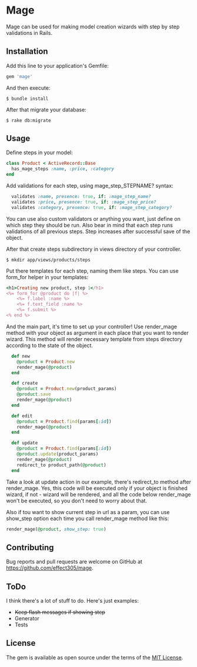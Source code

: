 # Mage

Mage can be used for making model creation wizards with step by step validations in Rails.

## Installation

Add this line to your application's Gemfile:

```ruby
gem 'mage'
```

And then execute:

    $ bundle install

After that migrate your database:

    $ rake db:migrate

## Usage

Define steps in your model:

```ruby
class Product < ActiveRecord::Base
  has_mage_steps :name, :price, :category
end
```

Add validations for each step, using mage_step_STEPNAME? syntax:

```ruby
  validates :name, presence: true, if: :mage_step_name?
  validates :price, presence: true, if: :mage_step_price?
  validates :category, presence: true, if: :mage_step_category?
```

You can use also custom validators or anything you want, just define on which step they should be run.
Also bear in mind that each step runs validations of all previous steps. Step increases after
successful save of the object.

After that create steps subdirectory in views directory of your controller.

    $ mkdir app/views/products/steps

Put there templates for each step, naming them like steps. You can use form_for helper in your templates:

```ruby
<h1>Creating new product, step 1</h1>
<%= form_for @product do |f| %>
    <%= f.label :name %>
    <%= f.text_field :name %>
    <%= f.submit %>
<% end %>
```

And the main part, it's time to set up your controller! Use render_mage method with your object as argument
in each place that you want to render wizard. This method will render necessary template from steps directory
according to the state of the object.

```ruby
  def new
    @product = Product.new
    render_mage(@product)
  end

  def create
    @product = Product.new(product_params)
    @product.save
    render_mage(@product)
  end

  def edit
    @product = Product.find(params[:id])
    render_mage(@product)
  end

  def update
    @product = Product.find(params[:id])
    @product.update(product_params)
    render_mage(@product)
    redirect_to product_path(@product)
  end
```

Take a look at update action in our example, there's redirect_to method after render_mage. Yes, this code
will be executed only if your object is finished wizard, if not - wizard will be rendered, and all the code
below render_mage won't be executed, so you don't need to worry about that.

Also if tou want to show current step in url as a param, you can use show_step option each time you call
render_mage method like this:

```ruby
render_mage(@product, show_step: true)
```

## Contributing

Bug reports and pull requests are welcome on GitHub at https://github.com/effect305/mage.

## ToDo

I think there's a lot of stuff to do. Here's just examples:
* ~~Keep flash messages if showing step~~
* Generator
* Tests

## License

The gem is available as open source under the terms of the [MIT License](http://opensource.org/licenses/MIT).

